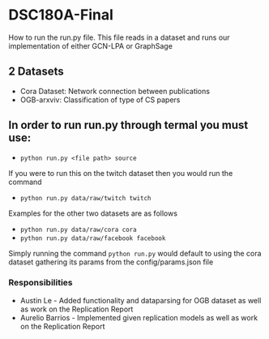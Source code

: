 # DSC180A-Final

How to run the run.py file.
This file reads in a dataset and runs our implementation of either GCN-LPA or GraphSage

## 2 Datasets
* Cora Dataset: Network connection between publications
* OGB-arxviv: Classification of type of CS papers

## In order to run run.py through termal you must use: 
* `python run.py <file path> source`

If you were to run this on the twitch dataset then you would run the command
* `python run.py data/raw/twitch twitch`

Examples for the other two datasets are as follows
* `python run.py data/raw/cora cora`
* `python run.py data/raw/facebook facebook`

Simply running the command
              `python run.py`
would default to using the cora dataset gathering its params from the config/params.json file


### Responsibilities
* Austin Le - Added functionality and dataparsing for OGB dataset as well as work on the Replication Report
* Aurelio Barrios - Implemented given replication models as well as work on the Replication Report
